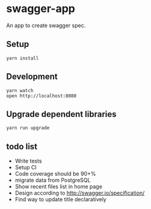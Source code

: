 # swagger-app

An app to create swagger spec.


## Setup

```
yarn install
```


## Development

```
yarn watch
open http://localhost:8080
```


## Upgrade dependent libraries

```
yarn run upgrade
```


## todo list

- Write tests
- Setup CI
- Code coverage should be 90+%
- migrate data from PostgreSQL
- Show recent files list in home page
- Design according to http://swagger.io/specification/
- Find way to update title declaratively
